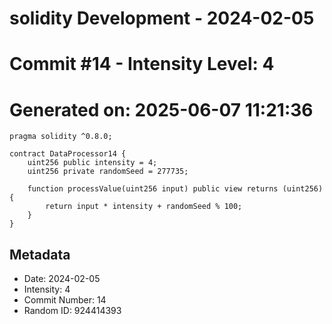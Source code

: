 ﻿# solidity Development - 2024-02-05
# Commit #14 - Intensity Level: 4
# Generated on: 2025-06-07 11:21:36
```solidity
pragma solidity ^0.8.0;

contract DataProcessor14 {
    uint256 public intensity = 4;
    uint256 private randomSeed = 277735;

    function processValue(uint256 input) public view returns (uint256) {
        return input * intensity + randomSeed % 100;
    }
}
```
## Metadata
- Date: 2024-02-05
- Intensity: 4
- Commit Number: 14
- Random ID: 924414393
